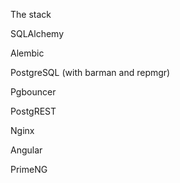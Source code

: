 The stack

SQLAlchemy

Alembic

PostgreSQL (with barman and repmgr)

Pgbouncer

PostgREST

Nginx

Angular

PrimeNG

